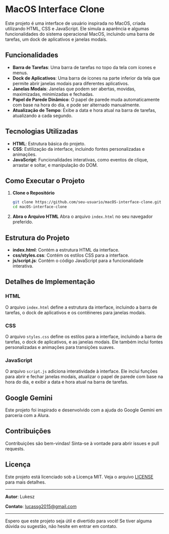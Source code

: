 # MacOS Interface Clone

Este projeto é uma interface de usuário inspirada no MacOS, criada utilizando HTML, CSS e JavaScript. Ele simula a aparência e algumas funcionalidades do sistema operacional MacOS, incluindo uma barra de tarefas, um dock de aplicativos e janelas modais.

## Funcionalidades

- **Barra de Tarefas**: Uma barra de tarefas no topo da tela com ícones e menus.
- **Dock de Aplicativos**: Uma barra de ícones na parte inferior da tela que permite abrir janelas modais para diferentes aplicativos.
- **Janelas Modais**: Janelas que podem ser abertas, movidas, maximizadas, minimizadas e fechadas.
- **Papel de Parede Dinâmico**: O papel de parede muda automaticamente com base na hora do dia, e pode ser alternado manualmente.
- **Atualização de Tempo**: Exibe a data e hora atual na barra de tarefas, atualizando a cada segundo.

## Tecnologias Utilizadas

- **HTML**: Estrutura básica do projeto.
- **CSS**: Estilização da interface, incluindo fontes personalizadas e animações.
- **JavaScript**: Funcionalidades interativas, como eventos de clique, arrastar e soltar, e manipulação do DOM.

## Como Executar o Projeto

1. **Clone o Repositório**
   ```bash
   git clone https://github.com/seu-usuario/macOS-interface-clone.git
   cd macOS-interface-clone
   ```

2. **Abra o Arquivo HTML**
   Abra o arquivo `index.html` no seu navegador preferido.

## Estrutura do Projeto

- **index.html**: Contém a estrutura HTML da interface.
- **css/styles.css**: Contém os estilos CSS para a interface.
- **js/script.js**: Contém o código JavaScript para a funcionalidade interativa.

## Detalhes de Implementação

### HTML

O arquivo `index.html` define a estrutura da interface, incluindo a barra de tarefas, o dock de aplicativos e os contêineres para janelas modais.

### CSS

O arquivo `styles.css` define os estilos para a interface, incluindo a barra de tarefas, o dock de aplicativos, e as janelas modais. Ele também inclui fontes personalizadas e animações para transições suaves.

### JavaScript

O arquivo `script.js` adiciona interatividade à interface. Ele inclui funções para abrir e fechar janelas modais, atualizar o papel de parede com base na hora do dia, e exibir a data e hora atual na barra de tarefas.

## Google Gemini

Este projeto foi inspirado e desenvolvido com a ajuda do Google Gemini em parceria com a Alura.

## Contribuições

Contribuições são bem-vindas! Sinta-se à vontade para abrir issues e pull requests.

## Licença

Este projeto está licenciado sob a Licença MIT. Veja o arquivo [LICENSE](LICENSE) para mais detalhes.

---

**Autor**: Lukesz

**Contato**: lucassg2015@gmail.com

---

Espero que este projeto seja útil e divertido para você! Se tiver alguma dúvida ou sugestão, não hesite em entrar em contato.
